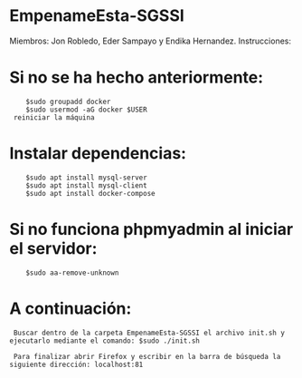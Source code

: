# EmpenameEsta-SGSSI
Miembros: Jon Robledo, Eder Sampayo y Endika Hernandez.
Instrucciones:
   # Si no se ha hecho anteriormente:
        $sudo groupadd docker
        $sudo usermod -aG docker $USER
     reiniciar la máquina
     
   # Instalar dependencias:
        $sudo apt install mysql-server
        $sudo apt install mysql-client
        $sudo apt install docker-compose
        
   # Si no funciona phpmyadmin al iniciar el servidor:
        $sudo aa-remove-unknown

   # A continuación:
     Buscar dentro de la carpeta EmpenameEsta-SGSSI el archivo init.sh y ejecutarlo mediante el comando: $sudo ./init.sh
     
     Para finalizar abrir Firefox y escribir en la barra de búsqueda la siguiente dirección: localhost:81
